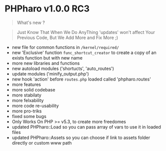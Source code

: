 PHPharo v1.0.0 RC3
==================
> What's new ?

> Just Know That When We Do AnyThing 'updates' won't affect
  Your Previous Code, But We Add More and Fix More ;)

* new file for common functions in `/kernel/required/`
* new 'Exclusive' function `func_shortcut_creator` to create 
  a copy of an exists function but with new name
* more new libraries and functions
* new autoload modules ('shortucts', 'auto_routes')
* update modules ('minify_output.php') 
* new hook 'action' before `routes.php` loaded called 'phpharo.routes'
* more features
* more solid codebase
* more stabilaty
* more felxability
* more code re-usability
* more pro-triks
* fixed some bugs
* Only Works On PHP >= v5.3, to create more freedomes
* updated PHPharo::Load so you can pass array of vars to use it in loaded files
* updated PHPharo::Assets so you can choose if link to assets folder directly or custom
  www path